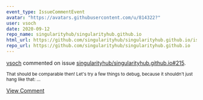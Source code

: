 ```yaml
---
event_type: IssueCommentEvent
avatar: "https://avatars.githubusercontent.com/u/814322?"
user: vsoch
date: 2020-09-12
repo_name: singularityhub/singularityhub.github.io
html_url: https://github.com/singularityhub/singularityhub.github.io/issues/215
repo_url: https://github.com/singularityhub/singularityhub.github.io
---
```


<a href='https://github.com/vsoch' target='_blank'>vsoch</a> commented on issue <a href='https://github.com/singularityhub/singularityhub.github.io/issues/215' target='_blank'>singularityhub/singularityhub.github.io#215</a>.

<small>That should be comparable then! Let's try a few things to debug, because it shouldn't just hang like that:...</small>

<a href='https://github.com/singularityhub/singularityhub.github.io/issues/215' target='_blank'>View Comment</a>